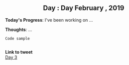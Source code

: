 <h2 align="center"> Day : Day February , 2019 </h2>
 
**Today's Progress**: I've been working on ...

**Thoughts**: ...

```
Code sample
```

<p align="center">
	<img src="" alt="">
</p>

**Link to tweet**  
[Day 3]()
